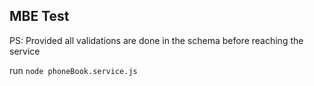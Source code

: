 ## MBE Test

PS: Provided all validations are done in the schema before reaching the service

run `node phoneBook.service.js`
